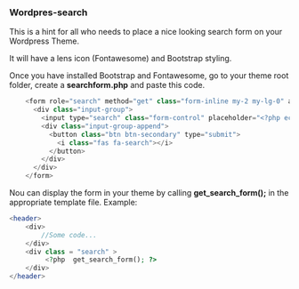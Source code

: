 ### Wordpres-search
This is a hint for all who needs to place a nice looking search form on your Wordpress Theme.

It will have a lens icon (Fontawesome) and Bootstrap styling.

Once you have installed Bootstrap and Fontawesome,  go to your theme root folder, create a **searchform.php** and paste this code.

```php
    <form role="search" method="get" class="form-inline my-2 my-lg-0" action="<?php echo esc_url( home_url( '/' ) ); ?>">
      <div class="input-group">
        <input type="search" class="form-control" placeholder="<?php echo esc_attr_x( 'Search &hellip;', 'placeholder', 'your-text-domain' ); ?>" value="<?php echo get_search_query(); ?>" name="s" title="<?php echo esc_attr_x( 'Search for:', 'label', 'your-text-domain' ); ?>">
        <div class="input-group-append">
          <button class="btn btn-secondary" type="submit">
            <i class="fas fa-search"></i>
          </button>
        </div>
      </div>
    </form>
```
    
Nou can display the form in your theme by calling **get_search_form();** in the appropriate template file. Example:

```php
<header>
	<div>
		//Some code...
	</div>
	<div class = "search" > 
		 <?php  get_search_form(); ?>
	</div>
</header>
```
